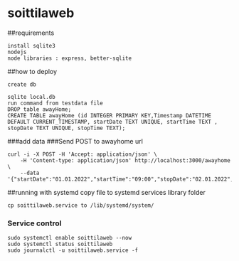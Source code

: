 # soittilaweb


##requirements
```
install sqlite3
nodejs
node libraries : express, better-sqlite
```
##how to deploy
```
create db

sqlite local.db
run command from testdata file
DROP table awayHome;
CREATE TABLE awayHome (id INTEGER PRIMARY KEY,Timestamp DATETIME DEFAULT CURRENT_TIMESTAMP, startDate TEXT UNIQUE, startTime TEXT , stopDate TEXT UNIQUE, stopTime TEXT);
```
###add data
###Send POST to awayhome url
```
curl -i -X POST -H 'Accept: application/json' \
    -H 'Content-type: application/json' http://localhost:3000/awayhome \
    --data '{"startDate":"01.01.2022","startTime":"09:00","stopDate":"02.01.2022","stopTime":"08:00"}'
```

##running with systemd
copy file to systemd services library folder
``` 
cp soittilaweb.service to /lib/systemd/system/
```
### Service control
```
sudo systemctl enable soittilaweb --now
sudo systemctl status soittilaweb
sudo journalctl -u soittilaweb.service -f
```